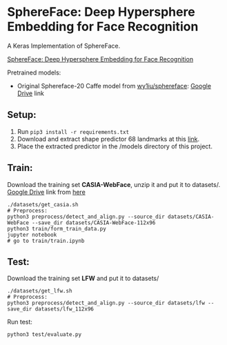 # SphereFace: Deep Hypersphere Embedding for Face Recognition

A Keras Implementation of SphereFace.

[SphereFace: Deep Hypersphere Embedding for Face Recognition](https://arxiv.org/abs/1704.08063)

Pretrained models:
- Original Sphereface-20 Caffe model from [wy1iu/sphereface](https://github.com/wy1iu/sphereface): [Google Drive](https://drive.google.com/file/d/0B_geeR2lTMegb2F6dmlmOXhWaVk/view) link

## Setup:
1. Run `pip3 install -r requirements.txt`
2. Download and extract shape predictor 68 landmarks at this [link](http://dlib.net/files/shape_predictor_68_face_landmarks.dat.bz2).
3. Place the extracted predictor in the /models directory of this project.

## Train:
Download the training set **CASIA-WebFace**, unzip it and put it to datasets/.<br>
[Google Drive](https://drive.google.com/open?id=1Of_EVz-yHV7QVWQGihYfvtny9Ne8qXVz) link from [here](https://github.com/happynear/AMSoftmax/issues/18)
```Shell
./datasets/get_casia.sh
# Preprocess:
python3 preprocess/detect_and_align.py --source_dir datasets/CASIA-WebFace --save_dir datasets/CASIA-WebFace-112x96
python3 train/form_train_data.py
jupyter notebook
# go to train/train.ipynb
```

## Test:
Download the training set **LFW** and put it to datasets/
```Shell
./datasets/get_lfw.sh
# Preprocess:
python3 preprocess/detect_and_align.py --source_dir datasets/lfw --save_dir datasets/lfw_112x96
```

Run test:
```Shell
python3 test/evaluate.py
```
